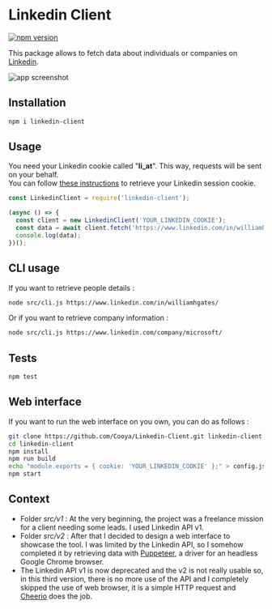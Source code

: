 # Linkedin Client

[![npm version](https://badge.fury.io/js/linkedin-client.svg)](https://badge.fury.io/js/linkedin-client)

This package allows to fetch data about individuals or companies on [Linkedin](https://www.linkedin.com).

![app screenshot](https://cooya.fr/images/screenshots/linkedin-company.png)

## Installation

```bash
npm i linkedin-client
```

## Usage

You need your Linkedin cookie called "**li_at**". This way, requests will be sent on your behalf.  
You can follow [these instructions](https://skwid-prod.s3.eu-west-3.amazonaws.com/resources/linkedin-authentication.mp4) to retrieve your Linkedin session cookie.

```js
const LinkedinClient = require('linkedin-client');

(async () => {
  const client = new LinkedinClient('YOUR_LINKEDIN_COOKIE');
  const data = await client.fetch('https://www.linkedin.com/in/williamhgates/');
  console.log(data);
})();
```

## CLI usage

If you want to retrieve people details :

```bash
node src/cli.js https://www.linkedin.com/in/williamhgates/
```

Or if you want to retrieve company information :

```bash
node src/cli.js https://www.linkedin.com/company/microsoft/
```

## Tests

```bash
npm test
```

## Web interface

If you want to run the web interface on you own, you can do as follows :

```bash
git clone https://github.com/Cooya/Linkedin-Client.git linkedin-client
cd linkedin-client
npm install
npm run build
echo "module.exports = { cookie: 'YOUR_LINKEDIN_COOKIE' };" > config.js
npm start
```

## Context

- Folder _src/v1_ : At the very beginning, the project was a freelance mission for a client needing some leads. I used Linkedin API v1.
- Folder _src/v2_ : After that I decided to design a web interface to showcase the tool. I was limited by the Linkedin API, so I somehow completed it by retrieving data with [Puppeteer](https://github.com/puppeteer/puppeteer), a driver for an headless Google Chrome browser.
- The Linkedin API v1 is now deprecated and the v2 is not really usable so, in this third version, there is no more use of the API and I completely skipped the use of web browser, it is a simple HTTP request and [Cheerio](https://github.com/cheeriojs/cheerio) does the job.
